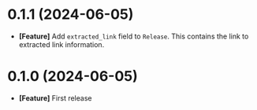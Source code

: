# 0.1.1 (2024-06-05)

- **[Feature]** Add `extracted_link` field to `Release`. This contains the link to extracted link information.

# 0.1.0 (2024-06-05)

- **[Feature]** First release
